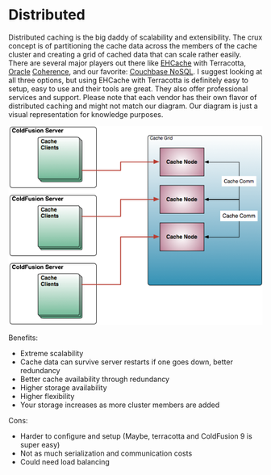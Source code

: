 # Distributed

Distributed caching is the big daddy of scalability and extensibility. The crux concept is of partitioning the cache data across the members of the cache cluster and creating a grid of cached data that can scale rather easily. There are several major players out there like [EHCache](http://ehcache.org/) with Terracotta, [Oracle](http://www.oracle.com/technetwork/middleware/coherence/overview/index.html) [Coherence](http://www.oracle.com/technetwork/middleware/coherence/overview/index.html), and our favorite: [Couchbase NoSQL](http://couchbase.com/). I suggest looking at all three options, but using EHCache with Terracotta is definitely easy to setup, easy to use and their tools are great. They also offer professional services and support. Please note that each vendor has their own flavor of distributed caching and might not match our diagram. Our diagram is just a visual representation for knowledge purposes.

<img src="../images/cachebox_topology_distributed.png">

Benefits:
* Extreme scalability
* Cache data can survive server restarts if one goes down, better redundancy
* Better cache availability through redundancy
* Higher storage availability
* Higher flexibility
* Your storage increases as more cluster members are added

Cons:
* Harder to configure and setup (Maybe, terracotta and ColdFusion 9 is super easy)
* Not as much serialization and communication costs
* Could need load balancing


